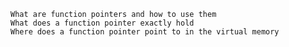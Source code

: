 
    What are function pointers and how to use them
    What does a function pointer exactly hold
    Where does a function pointer point to in the virtual memory

